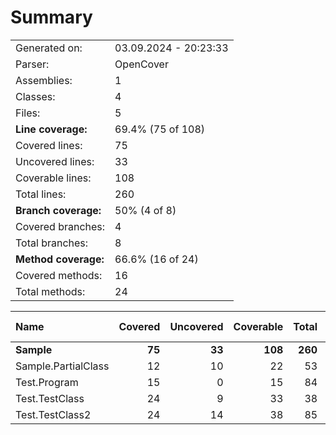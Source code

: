 # Summary
|||
|:---|:---|
| Generated on: | 03.09.2024 - 20:23:33 |
| Parser: | OpenCover |
| Assemblies: | 1 |
| Classes: | 4 |
| Files: | 5 |
| **Line coverage:** | 69.4% (75 of 108) |
| Covered lines: | 75 |
| Uncovered lines: | 33 |
| Coverable lines: | 108 |
| Total lines: | 260 |
| **Branch coverage:** | 50% (4 of 8) |
| Covered branches: | 4 |
| Total branches: | 8 |
| **Method coverage:** | 66.6% (16 of 24) |
| Covered methods: | 16 |
| Total methods: | 24 |

|**Name**|**Covered**|**Uncovered**|**Coverable**|**Total**|**Line coverage**|**Covered**|**Total**|**Branch coverage**|**Covered**|**Total**|**Method coverage**|
|:---|---:|---:|---:|---:|---:|---:|---:|---:|---:|---:|---:|
|**Sample**|**75**|**33**|**108**|**260**|**69.4%**|**4**|**8**|**50%**|**16**|**24**|**66.6%**|
|Sample.PartialClass|12|10|22|53|54.5%|1|2|50%|3|6|50%|
|Test.Program|15|0|15|84|100%|0|0||3|3|100%|
|Test.TestClass|24|9|33|38|72.7%|2|4|50%|4|5|80%|
|Test.TestClass2|24|14|38|85|63.1%|1|2|50%|6|10|60%|
